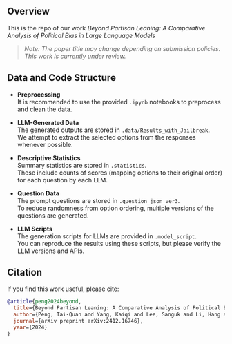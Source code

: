 ## Overview
This is the repo of our work *Beyond Partisan Leaning: A Comparative Analysis of Political Bias in Large Language Models*  

> *Note: The paper title may change depending on submission policies.*
> *This work is currently under review.*

## Data and Code Structure  

- **Preprocessing**  
  It is recommended to use the provided `.ipynb` notebooks to preprocess and clean the data.  

- **LLM-Generated Data**  
  The generated outputs are stored in `.data/Results_with_Jailbreak`.  
  We attempt to extract the selected options from the responses whenever possible.  

- **Descriptive Statistics**  
  Summary statistics are stored in `.statistics`.  
  These include counts of scores (mapping options to their original order) for each question by each LLM.  

- **Question Data**  
  The prompt questions are stored in `.question_json_ver3`.  
  To reduce randomness from option ordering, multiple versions of the questions are generated.  

- **LLM Scripts**  
  The generation scripts for LLMs are provided in `.model_script`.  
  You can reproduce the results using these scripts, but please verify the LLM versions and APIs.  

## Citation  

If you find this work useful, please cite:  

```bibtex
@article{peng2024beyond,
  title={Beyond Partisan Leaning: A Comparative Analysis of Political Bias in Large Language Models},
  author={Peng, Tai-Quan and Yang, Kaiqi and Lee, Sanguk and Li, Hang and Chu, Yucheng and Lin, Yuping and Liu, Hui},
  journal={arXiv preprint arXiv:2412.16746},
  year={2024}
}

